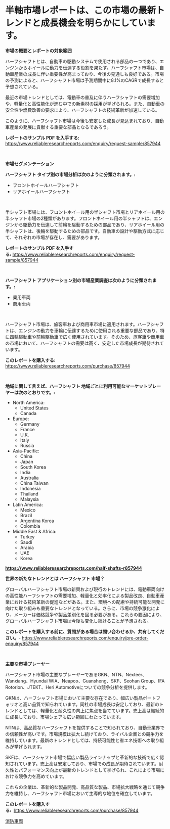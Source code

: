 <p><h1>半軸市場レポートは、この市場の最新トレンドと成長機会を明らかにしています。</h1></p><p><strong>市場の概要とレポートの対象範囲</strong></p>
<p><p>ハーフシャフトとは、自動車の駆動システムで使用される部品の一つであり、エンジンからホイールに動力を伝達する役割を果たす。ハーフシャフト市場は、自動車産業の成長に伴い重要性が高まっており、今後の見通しも良好である。市場の予測によると、ハーフシャフト市場は予測期間中に8.1%のCAGRで成長すると予想されている。</p><p>最近の市場トレンドとしては、電動車の普及に伴うハーフシャフトの需要増加や、軽量化と高性能化が進む中での新素材の採用が挙げられる。また、自動車の安全性や燃費改善の要求により、ハーフシャフトの技術革新が加速している。</p><p>このように、ハーフシャフト市場は今後も安定した成長が見込まれており、自動車産業の発展に貢献する重要な部品となるであろう。</p></p>
<p><strong>レポートのサンプル PDF を入手する:</strong> <a href="https://www.reliableresearchreports.com/enquiry/request-sample/857944">https://www.reliableresearchreports.com/enquiry/request-sample/857944</a></p>
<p>&nbsp;</p>
<p><strong>市場セグメンテーション</strong></p>
<p><strong>ハーフシャフト タイプ別の市場分析は次のように分類されます。:</strong></p>
<p><ul><li>フロントホイールハーフシャフト</li><li>リアホイールハーフシャフト</li></ul></p>
<p>&nbsp;</p>
<p><p>半シャフト市場には、フロントホイール用の半シャフト市場とリアホイール用の半シャフト市場の2種類があります。フロントホイール用の半シャフトは、エンジンから駆動力を伝達して前輪を駆動するための部品であり、リアホイール用の半シャフトは、後輪を駆動するための部品です。自動車の設計や駆動方式に応じて、それぞれの市場が存在し、需要があります。</p></p>
<p><strong>レポートのサンプル PDF を入手する:</strong>&nbsp;<a href="https://www.reliableresearchreports.com/enquiry/request-sample/857944">https://www.reliableresearchreports.com/enquiry/request-sample/857944</a></p>
<p>&nbsp;</p>
<p><strong> ハーフシャフト アプリケーション別の市場産業調査は次のように分類されます。:</strong></p>
<p><ul><li>乗用車両</li><li>商用車両</li></ul></p>
<p>&nbsp;</p>
<p><p>ハーフシャフト市場は、旅客車および商用車市場に適用されます。ハーフシャフトは、エンジンの動力を車輪に伝達するために使用される重要な部品であり、特に四輪駆動車や前輪駆動車で広く使用されています。そのため、旅客車や商用車の市場において、ハーフシャフトの需要は高く、安定した市場成長が期待されています。</p></p>
<p><strong>このレポートを購入する:</strong>&nbsp; <a href="https://www.reliableresearchreports.com/purchase/857944">https://www.reliableresearchreports.com/purchase/857944</a></p>
<p>&nbsp;</p>
<p><strong>地域に関して言えば、ハーフシャフト 地域ごとに利用可能なマーケットプレーヤーは次のとおりです。:</strong></p>
<p><ul>
    <li>
        North America:
        <ul>
            <li>United States</li>
            <li>Canada</li>
        </ul>
    </li>
    <li>
        Europe:
        <ul>
            <li>Germany</li>
            <li>France</li>
            <li>U.K.</li>
            <li>Italy</li>
            <li>Russia</li>
        </ul>
    </li>
    <li>
        Asia-Pacific:
        <ul>
            <li>China</li>
            <li>Japan</li>
            <li>South Korea</li>
            <li>India</li>
            <li>Australia</li>
            <li>China Taiwan</li>
            <li>Indonesia</li>
            <li>Thailand</li>
            <li>Malaysia</li>
        </ul>
    </li>
    <li>
        Latin America:
        <ul>
            <li>Mexico</li>
            <li>Brazil</li>
            <li>Argentina Korea</li>
            <li>Colombia</li>
        </ul>
    </li>
    <li>
        Middle East & Africa:
        <ul>
            <li>Turkey</li>
            <li>Saudi</li>
            <li>Arabia</li>
            <li>UAE</li>
            <li>Korea</li>
        </ul>
    </li>
    </ul></p>
<p><strong><a href="https://www.reliableresearchreports.com/half-shafts-r857944">https://www.reliableresearchreports.com/half-shafts-r857944</a></strong>&nbsp;</p>
<p><strong>世界の新たなトレンドとは ハーフシャフト 市場？</strong></p>
<p><p>グローバルハーフシャフト市場の新興および現行のトレンドには、電動車両向けの高性能ハーフシャフトの需要増加、軽量化と効率化による製品改良、自動車産業における技術革新の促進などがある。また、環境への配慮や持続可能な開発に向けた取り組みも重要なトレンドとなっている。さらに、市場の競争激化により、メーカーは価格競争や製品差別化を図る必要がある。これらの要因により、グローバルハーフシャフト市場は今後も変化し続けることが予想される。</p></p>
<p><strong>このレポートを購入する前に、質問がある場合は問い合わせるか、共有してください。</strong>- <a href="https://www.reliableresearchreports.com/enquiry/pre-order-enquiry/857944">https://www.reliableresearchreports.com/enquiry/pre-order-enquiry/857944</a></p>
<p>&nbsp;</p>
<p><strong>主要な市場プレーヤー</strong></p>
<p><p>ハーフシャフト市場の主要なプレーヤーであるGKN、NTN、Nexteer、Wanxiang、Hyundai WIA、Neapco、Guansheng、SKF、Seohan Group、IFA Rotorion、JTEKT、Heri Automotiveについての競争分析を提供します。</p><p>GKNは、ハーフシャフト市場において主要な存在であり、幅広い製品ポートフォリオと高い品質で知られています。同社の市場成長は安定しており、最新のトレンドとしては、軽量化と耐久性の向上に焦点を当てています。売上高は継続的に成長しており、市場シェアも広い範囲にわたっています。</p><p>NTNは、高品質なハーフシャフトを提供することで知られており、自動車業界での信頼性が高いです。市場規模は拡大し続けており、ライバル企業との競争力を維持しています。最新のトレンドとしては、持続可能性と省エネ技術への取り組みが挙げられます。</p><p>SKFは、ハーフシャフト市場で幅広い製品ラインナップと革新的な技術で広く認知されています。売上高は安定しており、市場での成長が期待されています。耐久性とパフォーマンス向上が最新のトレンドとして挙げられ、これにより市場における競争力を高めています。</p><p>これらの企業は、革新的な製品開発、高品質な製品、市場拡大戦略を通じて競争力を維持し、ハーフシャフト市場において主導的な地位を確立しています。</p></p>
<p><strong>このレポートを購入する:</strong>&nbsp;&nbsp;<a href="https://www.reliableresearchreports.com/purchase/857944">https://www.reliableresearchreports.com/purchase/857944</a></p>
<p><p><a href="https://github.com/SantosDicki04/Market-Research-Report-List-1/blob/main/478927221628.md">消防車両</a></p></p>